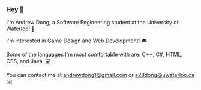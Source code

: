 ### Hey 👋
<!--
**a28dong/a28dong** is a ✨ _special_ ✨ repository because its `README.md` (this file) appears on your GitHub profile

Here are some ideas to get you started:

- 🔭 I’m currently working on ...
- 🌱 I’m currently learning ...
- 👯 I’m looking to collaborate on ...
- 🤔 I’m looking for help with ...
- 💬 Ask me about ...
- 📫 How to reach me: ...
- 😄 Pronouns: ...
- ⚡ Fun fact: ...
-->

I'm Andrew Dong, a Software Engineering student at the University of Waterloo! 🏫

I'm interested in Game Design and Web Development! 🎮

Some of the languages I'm most comfortable with are: C++, C#, HTML, CSS, and Java. 💻

You can contact me at andrewdong1@gmail.com or a28dong@uwaterloo.ca ✉️
